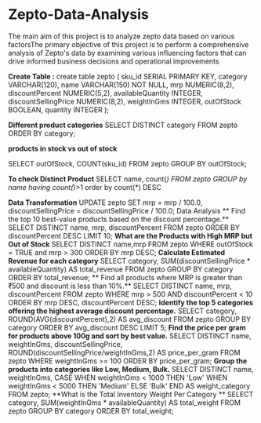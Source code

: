 # Zepto-Data-Analysis
The main aim of this project is to analyze zepto data based on various factorsThe primary objective of this project is to perform a comprehensive analysis of Zepto's data by examining various influencing factors that can drive informed business decisions and operational improvements

**Create Table :**
create table zepto (
sku_id SERIAL PRIMARY KEY,
category VARCHAR(120),
name VARCHAR(150) NOT NULL,
mrp NUMERIC(8,2),
discountPercent NUMERIC(5,2),
availableQuantity INTEGER,
discountSellingPrice NUMERIC(8,2),
weightInGms INTEGER,
outOfStock BOOLEAN,	
quantity INTEGER
);

**Different product categories**
SELECT DISTINCT category
FROM zepto
ORDER BY category;

**products in stock vs out of stock**

SELECT outOfStock, COUNT(sku_id)
FROM zepto
GROUP BY outOfStock;

**To check Distinct Product**
SELECT name, count(*) FROM zepto GROUP by
name having count(*)>1 order by count(*) DESC

**Data Transformation** 
UPDATE zepto
SET mrp = mrp / 100.0,
discountSellingPrice = discountSellingPrice / 100.0;
Data Analysis
** Find the top 10 best-value products based on the discount percentage.**
SELECT DISTINCT name, mrp, discountPercent
FROM zepto
ORDER BY discountPercent DESC
LIMIT 10;
**What are the Products with High MRP but Out of Stock**
SELECT DISTINCT name,mrp
FROM zepto
WHERE outOfStock = TRUE and mrp > 300
ORDER BY mrp DESC;
**Calculate Estimated Revenue for each category**
SELECT category,
SUM(discountSellingPrice * availableQuantity) AS total_revenue
FROM zepto
GROUP BY category
ORDER BY total_revenue;
** Find all products where MRP is greater than ₹500 and discount is less than 10%.**
SELECT DISTINCT name, mrp, discountPercent
FROM zepto
WHERE mrp > 500 AND discountPercent < 10
ORDER BY mrp DESC, discountPercent DESC;
**Identify the top 5 categories offering the highest average discount percentage.**
SELECT category,
ROUND(AVG(discountPercent),2) AS avg_discount
FROM zepto
GROUP BY category
ORDER BY avg_discount DESC
LIMIT 5;
**Find the price per gram for products above 100g and sort by best value.**
SELECT DISTINCT name, weightInGms, discountSellingPrice,
ROUND(discountSellingPrice/weightInGms,2) AS price_per_gram
FROM zepto
WHERE weightInGms >= 100
ORDER BY price_per_gram;
**Group the products into categories like Low, Medium, Bulk.**
SELECT DISTINCT name, weightInGms,
CASE WHEN weightInGms < 1000 THEN 'Low'
	WHEN weightInGms < 5000 THEN 'Medium'
	ELSE 'Bulk'
	END AS weight_category
FROM zepto;
**What is the Total Inventory Weight Per Category **
SELECT category,
SUM(weightInGms * availableQuantity) AS total_weight
FROM zepto
GROUP BY category
ORDER BY total_weight;

